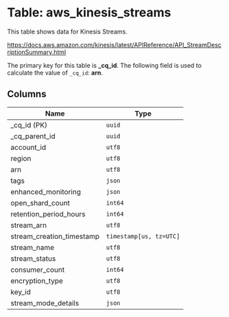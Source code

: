 # Table: aws_kinesis_streams

This table shows data for Kinesis Streams.

https://docs.aws.amazon.com/kinesis/latest/APIReference/API_StreamDescriptionSummary.html

The primary key for this table is **_cq_id**.
The following field is used to calculate the value of `_cq_id`: **arn**.

## Columns

| Name          | Type          |
| ------------- | ------------- |
|_cq_id (PK)|`uuid`|
|_cq_parent_id|`uuid`|
|account_id|`utf8`|
|region|`utf8`|
|arn|`utf8`|
|tags|`json`|
|enhanced_monitoring|`json`|
|open_shard_count|`int64`|
|retention_period_hours|`int64`|
|stream_arn|`utf8`|
|stream_creation_timestamp|`timestamp[us, tz=UTC]`|
|stream_name|`utf8`|
|stream_status|`utf8`|
|consumer_count|`int64`|
|encryption_type|`utf8`|
|key_id|`utf8`|
|stream_mode_details|`json`|